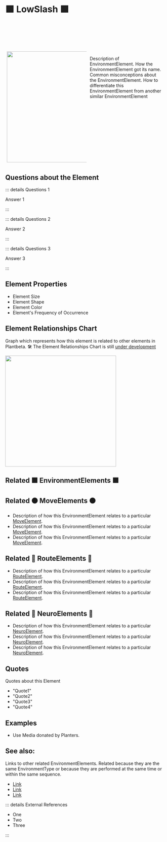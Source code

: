 # 🟩  <envi>LowSlash </envi>🟩


<div style="display: flex; width: %100; margin-top: 100px;">
    <div style="margin: 5px; width: 50%">
        <img height="350" width="350" src="/Environment/EnvironmentImage.png"/>
    </div>
    <div style="margin: 5px; width: 50%">
        <p >Description of EnvironmentElement. How the <envi>EnvironmentElement </envi>got its name. Common misconceptions about the EnvironmentElement. How to differentiate this <envi>EnvironmentElement </envi>from another similar EnvironmentElement</p>
    </div>
</div>

## Questions about the Element

::: details Questions 1

Answer 1

:::

::: details Questions 2

Answer 2

:::

::: details Questions 3

Answer 3

:::

## Element Properties

- Element Size
- Element Shape
- Element Color
- Element's Frequency of Occurrence

## Element Relationships Chart

Graph which represents how this element is related to other elements in Plantbeta. 
🛠 The Element Relationships Chart is still [under development](/development/ElementRelationshipDiagram)


<img height="350" width="350" src="/DirectedGraph_UndirectedGraph.png"/>

## Related 🟩 <envi>EnvironmentElements </envi>🟩

## Related 🟠 <move>MoveElements </move>🟠
- Description of how this <envi>EnvironmentElement </envi>relates to a particular [<move>MoveElement</move>](/reference/Move/MoveOverview).
- Description of how this <envi>EnvironmentElement </envi>relates to a particular [<move>MoveElement</move>](/reference/Move/MoveOverview).
- Description of how this <envi>EnvironmentElement </envi>relates to a particular [<move>MoveElement</move>](/reference/Move/MoveOverview).


## Related 🔺 <route>RouteElements </route>🔺
- Description of how this <envi>EnvironmentElement </envi>relates to a particular [<route>RouteElement</route>](/reference/Route/RouteOverview).
- Description of how this <envi>EnvironmentElement </envi>relates to a particular [<route>RouteElement</route>](/reference/Route/RouteOverview).
- Description of how this <envi>EnvironmentElement </envi>relates to a particular [<route>RouteElement</route>](/reference/Route/RouteOverview).

## Related 💜 <neuro>NeuroElements</neuro> 💜
- Description of how this <envi>EnvironmentElement </envi>relates to a particular [<neuro>NeuroElement</neuro>](/reference/Neuro/NeuroOverview).
- Description of how this <envi>EnvironmentElement </envi>relates to a particular [<neuro>NeuroElement</neuro>](/reference/Neuro/NeuroOverview).
- Description of how this <envi>EnvironmentElement </envi>relates to a particular [<neuro>NeuroElement</neuro>](/reference/Neuro/NeuroOverview).


## Quotes

Quotes about this Element

- "Quote1"
- "Quote2"
- "Quote3"
- "Quote4"

## Examples

- Use Media donated by Planters. 

## See also:

Links to other related EnvironmentElements. Related because they are the same EnvironmentType or because they are performed at the same time or within the same sequence. 

- [Link]()
- [Link]()
- [Link]()

::: details External References

- One
- Two
- Three

:::

